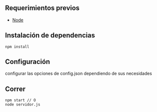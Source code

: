 ## Requerimientos previos

* [Node](http://nodejs.org/)

## Instalación de dependencias

```
npm install
```

## Configuración

configurar las opciones de config.json dependiendo de sus necesidades

## Correr

```
npm start // O 
node servidor.js
```
